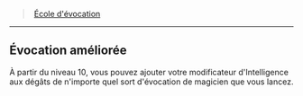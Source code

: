 ﻿---
!GenericItem
Name: Évocation améliorée
Id: wizard_evocation_hd.md#Évocation-améliorée
ParentLink: wizard_evocation_hd.md#École-dévocation
ParentName: École d'évocation
NameLevel: 2
Attributes: {}
AttributesDictionary: >+
  {}

---
> [École d'évocation](hd_wizard_evocation.md)

---

## Évocation améliorée

À partir du niveau 10, vous pouvez ajouter votre modificateur d'Intelligence aux dégâts de n'importe quel sort d'évocation de magicien que vous lancez.

